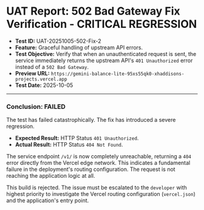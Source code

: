 # UAT Report: 502 Bad Gateway Fix Verification - CRITICAL REGRESSION

- **Test ID:** UAT-20251005-502-Fix-2
- **Feature:** Graceful handling of upstream API errors.
- **Test Objective:** Verify that when an unauthenticated request is sent, the service immediately returns the upstream API's `401 Unauthorized` error instead of a `502 Bad Gateway`.
- **Preview URL:** `https://gemini-balance-lite-95xs55qk0-xhaddisons-projects.vercel.app`
- **Test Date:** 2025-10-05

---

### Conclusion: FAILED

The test has failed catastrophically. The fix has introduced a severe regression.

- **Expected Result:** HTTP Status `401 Unauthorized`.
- **Actual Result:** HTTP Status `404 Not Found`.

The service endpoint `/v1/` is now completely unreachable, returning a `404` error directly from the Vercel edge network. This indicates a fundamental failure in the deployment's routing configuration. The request is not reaching the application logic at all.

This build is rejected. The issue must be escalated to the `developer` with highest priority to investigate the Vercel routing configuration (`vercel.json`) and the application's entry point.
